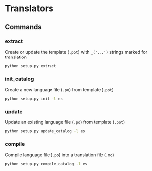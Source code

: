 # Translators



## Commands

### extract

Create or update the template (`.pot`) with `_('...')` strings marked for translation

```bash
python setup.py extract
```

### init_catalog

Create a new language file (`.po`) from template (`.pot`)

```bash
python setup.py init -l es
```

### update

Update an existing language file (`.po`) from template (`.pot`)

```bash
python setup.py update_catalog -l es
```

### compile

Compile language file (`.po`) into a translation file (`.mo`)

```bash
python setup.py compile_catalog -l es
```